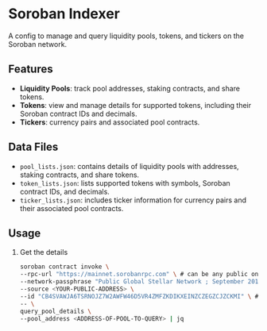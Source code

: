 # Soroban Indexer

A config to manage and query liquidity pools, tokens, and tickers on the Soroban network.

## Features

- **Liquidity Pools**: track pool addresses, staking contracts, and share tokens.
- **Tokens**: view and manage details for supported tokens, including their Soroban contract IDs and decimals.
- **Tickers**: currency pairs and associated pool contracts.

## Data Files

- `pool_lists.json`: contains details of liquidity pools with addresses, staking contracts, and share tokens.
- `token_lists.json`: lists supported tokens with symbols, Soroban contract IDs, and decimals.
- `ticker_lists.json`: includes ticker information for currency pairs and their associated pool contracts.

## Usage

1. Get the details
   ```bash
   soroban contract invoke \
   --rpc-url "https://mainnet.sorobanrpc.com" \ # can be any public one
   --network-passphrase "Public Global Stellar Network ; September 2015" \ # should be always this one (can change)
   --source <YOUR-PUBLIC-ADDRESS> \
   --id "CB4SVAWJA6TSRNOJZ7W2AWFW46D5VR4ZMFZKDIKXEINZCZEGZCJZCKMI" \ # address of the factory contract
   -- \
   query_pool_details \
   --pool_address <ADDRESS-OF-POOL-TO-QUERY> | jq
   ```
